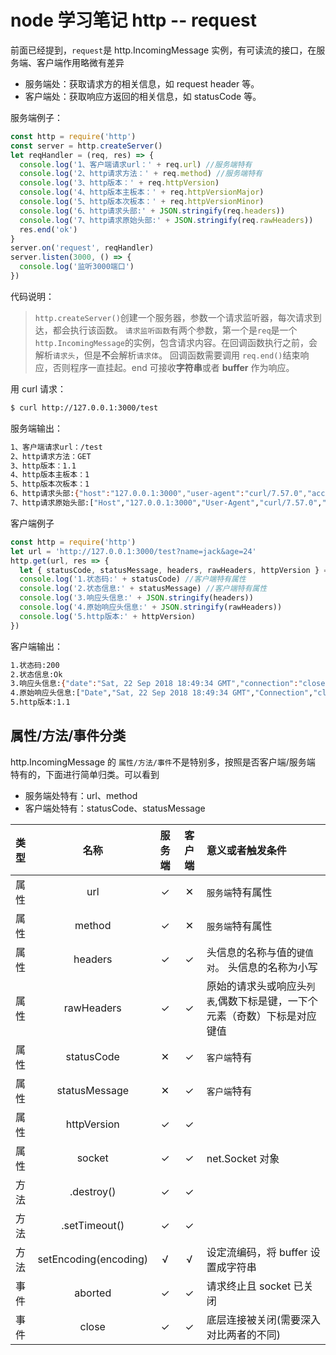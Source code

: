 # node 学习笔记 http -- request

前面已经提到，`request`是 http.IncomingMessage 实例，有可读流的接口，在服务端、客户端作用略微有差异

- 服务端处：获取请求方的相关信息，如 request header 等。
- 客户端处：获取响应方返回的相关信息，如 statusCode 等。

服务端例子：

```js
const http = require('http')
const server = http.createServer()
let reqHandler = (req, res) => {
  console.log('1、客户端请求url：' + req.url) //服务端特有
  console.log('2、http请求方法：' + req.method) //服务端特有
  console.log('3、http版本：' + req.httpVersion)
  console.log('4、http版本主板本：' + req.httpVersionMajor)
  console.log('5、http版本次板本：' + req.httpVersionMinor)
  console.log('6、http请求头部:' + JSON.stringify(req.headers))
  console.log('7、http请求原始头部:' + JSON.stringify(req.rawHeaders))
  res.end('ok')
}
server.on('request', reqHandler)
server.listen(3000, () => {
  console.log('监听3000端口')
})
```

代码说明：

> `http.createServer()`创建一个服务器，参数一个请求监听器，每次请求到达，都会执行该函数。
> `请求监听函数`有两个参数，第一个是`req`是一个`http.IncomingMessage`的实例，包含请求内容。在回调函数执行之前，会解析`请求头`，但是**不**会解析`请求体`。
> 回调函数需要调用 `req.end()`结束响应，否则程序一直挂起。end 可接收**字符串**或者 **buffer** 作为响应。

用 curl 请求：

```bash
$ curl http://127.0.0.1:3000/test
```

服务端输出：

```bash
1、客户端请求url：/test
2、http请求方法：GET
3、http版本：1.1
4、http版本主板本：1
5、http版本次板本：1
6、http请求头部:{"host":"127.0.0.1:3000","user-agent":"curl/7.57.0","accept":"*/*"}
7、http请求原始头部:["Host","127.0.0.1:3000","User-Agent","curl/7.57.0","Accept","*/*"]
```

客户端例子

```js
const http = require('http')
let url = 'http://127.0.0.1:3000/test?name=jack&age=24'
http.get(url, res => {
  let { statusCode, statusMessage, headers, rawHeaders, httpVersion } = res
  console.log('1.状态码:' + statusCode) //客户端特有属性
  console.log('2.状态信息:' + statusMessage) //客户端特有属性
  console.log('3.响应头信息:' + JSON.stringify(headers))
  console.log('4.原始响应头信息:' + JSON.stringify(rawHeaders))
  console.log('5.http版本:' + httpVersion)
})
```

客户端输出：

```bash
1.状态码:200
2.状态信息:Ok
3.响应头信息:{"date":"Sat, 22 Sep 2018 18:49:34 GMT","connection":"close","transfer-encoding":"chunked"}
4.原始响应头信息:["Date","Sat, 22 Sep 2018 18:49:34 GMT","Connection","close","Transfer-Encoding","chunked"]
5.http版本:1.1
```

## 属性/方法/事件分类

http.IncomingMessage 的 `属性/方法/事件`不是特别多，按照是否客户端/服务端 特有的，下面进行简单归类。可以看到

- 服务端处特有：url、method
- 客户端处特有：statusCode、statusMessage

| 类型 |         名称          | 服务端 | 客户端 | 意义或者触发条件                                                          |
| :--- | :-------------------: | :----: | :----: | :------------------------------------------------------------------------ |
| 属性 |          url          |   ✓    |   ✕    | `服务端`特有属性                                                          |
| 属性 |        method         |   ✓    |   ✕    | `服务端`特有属性                                                          |
| 属性 |        headers        |   ✓    |   ✓    | 头信息的名称与值的`键值对`。 头信息的名称为小写                           |
| 属性 |      rawHeaders       |   ✓    |   ✓    | 原始的请求头或响应头`列表`,偶数下标是键，一下个元素（奇数）下标是对应键值 |
| 属性 |      statusCode       |   ✕    |   ✓    | `客户端`特有                                                              |
| 属性 |     statusMessage     |   ✕    |   ✓    | `客户端`特有                                                              |
| 属性 |      httpVersion      |   ✓    |   ✓    |
| 属性 |        socket         |   ✓    |   ✓    | net.Socket 对象                                                           |
| 方法 |      .destroy()       |   ✓    |   ✓    |
| 方法 |     .setTimeout()     |   ✓    |   ✓    |
| 方法 | setEncoding(encoding) |   √    |   √    | 设定流编码，将 buffer 设置成字符串                                        |
| 事件 |        aborted        |   ✓    |   ✓    | 请求终止且 socket 已关闭                                                  |
| 事件 |         close         |   ✓    |   ✓    | 底层连接被关闭(需要深入对比两者的不同)                                    |
